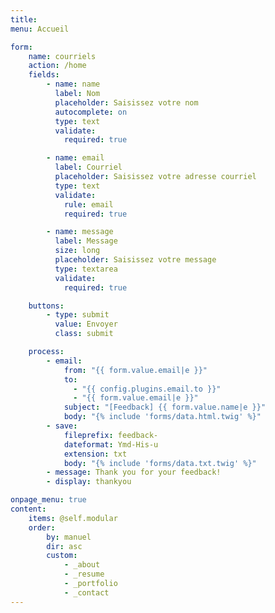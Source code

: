 ```yaml
---
title:
menu: Accueil

form:
    name: courriels
    action: /home
    fields:
        - name: name
          label: Nom
          placeholder: Saisissez votre nom
          autocomplete: on
          type: text
          validate:
            required: true

        - name: email
          label: Courriel
          placeholder: Saisissez votre adresse courriel
          type: text
          validate:
            rule: email
            required: true

        - name: message
          label: Message
          size: long
          placeholder: Saisissez votre message
          type: textarea
          validate:
            required: true

    buttons:
        - type: submit
          value: Envoyer
          class: submit

    process:
        - email:
            from: "{{ form.value.email|e }}"
            to:
              - "{{ config.plugins.email.to }}"
              - "{{ form.value.email|e }}"
            subject: "[Feedback] {{ form.value.name|e }}"
            body: "{% include 'forms/data.html.twig' %}"
        - save:
            fileprefix: feedback-
            dateformat: Ymd-His-u
            extension: txt
            body: "{% include 'forms/data.txt.twig' %}"
        - message: Thank you for your feedback!
        - display: thankyou

onpage_menu: true
content:
    items: @self.modular
    order:
        by: manuel
        dir: asc
        custom:
            - _about
            - _resume
            - _portfolio
            - _contact
---
```

